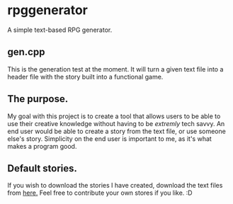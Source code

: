 # rpggenerator
A simple text-based RPG generator.

## gen.cpp
This is the generation test at the moment. It will turn a given text file
into a header file with the story built into a functional game.

## The purpose.
My goal with this project is to create a tool that allows users to be able
to use their creative knowledge without having to be *extremly* tech savvy.
An end user would be able to create a story from the text file, or use
someone else's story. Simplicity on the end user is important to me, as it's
what makes a program good.

## Default stories.
If you wish to download the stories I have created, download the text files from
[here.](https://github.com/builderdev212/rpgstories) Feel free to contribute your
own stores if you like. :D
